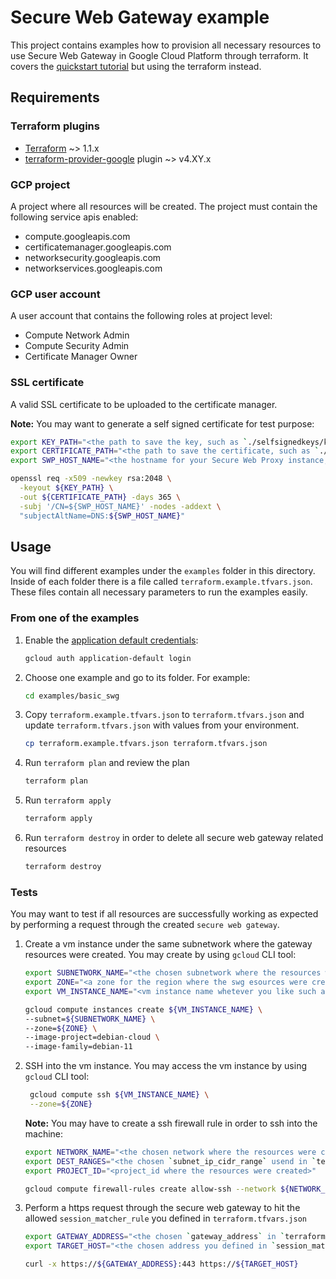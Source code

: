 # Secure Web Gateway example

This project contains examples how to provision all necessary resources to use Secure Web Gateway in Google Cloud Platform through terraform. It covers the [quickstart tutorial](https://cloud.google.com/secure-web-proxy/docs/quickstart#create-secure-web-proxy-policy) but using the terraform instead.

## Requirements

### Terraform plugins

- [Terraform](https://www.terraform.io/downloads.html) ~> 1.1.x
- [terraform-provider-google](https://github.com/terraform-providers/terraform-provider-google) plugin ~> v4.XY.x <!-- TODO(felipegc) update the version once the last resource is launched -->

### GCP project

A project where all resources will be created. The project must contain the following service apis enabled:

- compute.googleapis.com
- certificatemanager.googleapis.com
- networksecurity.googleapis.com
- networkservices.googleapis.com

### GCP user account

A user account that contains the following roles at project level:

- Compute Network Admin
- Compute Security Admin
- Certificate Manager Owner

### SSL certificate

A valid SSL certificate to be uploaded to the certificate manager. 

__Note:__ You may want to generate a self signed certificate for test purpose:

```bash
export KEY_PATH="<the path to save the key, such as `./selfsignedkeys/key.pem`>"
export CERTIFICATE_PATH="<the path to save the certificate, such as `./selfsignedkeys/cert.pem`>"
export SWP_HOST_NAME="<the hostname for your Secure Web Proxy instance, such as `myswp.example.com`>"
```

```bash
openssl req -x509 -newkey rsa:2048 \
  -keyout ${KEY_PATH} \
  -out ${CERTIFICATE_PATH} -days 365 \
  -subj '/CN=${SWP_HOST_NAME}' -nodes -addext \
  "subjectAltName=DNS:${SWP_HOST_NAME}"
```

## Usage

You will find different examples under the `examples` folder in this directory.
Inside of each folder there is a file called `terraform.example.tfvars.json`. These files contain all necessary parameters to run the examples easily.

### From one of the examples

1. Enable the [application default credentials](https://cloud.google.com/docs/authentication/provide-credentials-adc):

    ```bash
    gcloud auth application-default login
    ```

1. Choose one example and go to its folder. For example:

    ```bash
    cd examples/basic_swg
    ```

1. Copy `terraform.example.tfvars.json` to `terraform.tfvars.json` and update `terraform.tfvars.json` with values from your environment.

    ```bash
    cp terraform.example.tfvars.json terraform.tfvars.json
    ```

1. Run `terraform plan` and review the plan

    ```bash
    terraform plan
    ```

1. Run `terraform apply`

    ```bash
    terraform apply
    ```

1. Run `terraform destroy` in order to delete all secure web gateway related resources

    ```bash
    terraform destroy
    ```

### Tests

You may want to test if all resources are successfully working as expected by performing a request through the created `secure web gateway`.

1. Create a vm instance under the same subnetwork where the gateway resources were created. You may create by using `gcloud` CLI tool:
   
    ```bash
    export SUBNETWORK_NAME="<the chosen subnetwork where the resources were created `default`>"
    export ZONE="<a zone for the region where the swg esources were created such as `us-central1-a`>"
    export VM_INSTANCE_NAME="<vm instance name whetever you like such as `swg-test-vm`>"
    ```

    ```bash
    gcloud compute instances create ${VM_INSTANCE_NAME} \
    --subnet=${SUBNETWORK_NAME} \
    --zone=${ZONE} \
    --image-project=debian-cloud \
    --image-family=debian-11

    ```

2. SSH into the vm instance. You may access the vm instance by using `gcloud` CLI tool:
   
   ```bash
    gcloud compute ssh ${VM_INSTANCE_NAME} \
    --zone=${ZONE}
   ```

    __Note:__ You may have to create a ssh firewall rule in order to ssh into the machine:

    ```bash
    export NETWORK_NAME="<the chosen network where the resources were created such as `default`>"
    export DEST_RANGES="<the chosen `subnet_ip_cidr_range` usend in `terraform.tfvars.json` such as `10.128.0.0/20`"
    export PROJECT_ID="<project_id where the resources were created>"
    ```

    ```bash
    gcloud compute firewall-rules create allow-ssh --network ${NETWORK_NAME} --direction ingress --action=ALLOW --rules=tcp:22 --rules all --destination-ranges ${DEST_RANGES} --project=${PROJECT_ID}
    ```

3. Perform a https request through the secure web gateway to hit the allowed `session_matcher_rule` you defined in `terraform.tfvars.json`
    
    ```bash
    export GATEWAY_ADDRESS="<the chosen `gateway_address` in `terraform.tfvars.json`>"
    export TARGET_HOST="<the chosen address you defined in `session_matcher_rule` in `terraform.tfvars.json` such as `example.com`>"
    ```

    ```bash
    curl -x https://${GATEWAY_ADDRESS}:443 https://${TARGET_HOST}
    ```